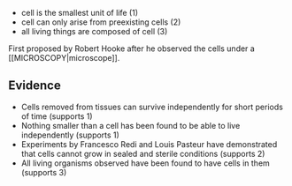 - cell is the smallest unit of life (1)
- cell can only arise from preexisting cells (2)
- all living things are composed of cell (3)

First proposed by Robert Hooke after he observed the cells under a [[MICROSCOPY|microscope]].
## Evidence
- Cells removed from tissues can survive independently for short periods of time 
	(supports 1)
- Nothing smaller than a cell has been found to be able to live independently 
	(supports 1)
- Experiments by Francesco Redi and Louis Pasteur have demonstrated that cells cannot grow in sealed and sterile conditions
	(supports 2)
- All living organisms observed have been found to have cells in them 
	(supports 3)